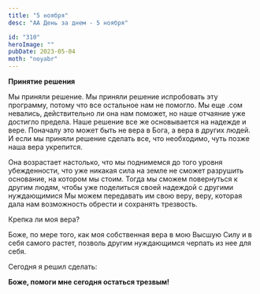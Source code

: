 ```yaml
---
title: "5 ноября"
desc: "АА День за днем - 5 ноября"

id: "310"
heroImage: ""
pubDate: 2023-05-04
moth: "noyabr"
---
```


**Принятие решения**

Мы приняли решение. Мы приняли решение испробовать эту программу, потому что
все остальное нам не помогло. Мы еще .сом невались, действительно ли она нам
поможет, но наше отчаяние уже достигло предела. Наше решение все же
основывается на надежде и вере. Поначалу это может быть не вера в Бога, а вера
в других людей. И если мы приняли решение сделать все, что необходимо, чуть
позже наша вера укрепится.

Она возрастает настолько, что мы поднимемся до того уровня убежденности, что
уже никакая сила на земле не сможет разрушить основание, на котором мы стоим.
Тогда мы сможем повернуться к другим людям, чтобы уже поделиться своей
надеждой с другими нуждающимися Мы можем передавать им свою веру, веру,
которая дала нам возможность обрести и сохранять трезвость.

Крепка ли моя вера?

Боже, по мере того, как моя собственная вера в мою Высшую Силу и в себя самого
растет, позволь другим нуждающимся черпать из нее для себя.

Сегодня я решил сделать:

**Боже, помоги мне сегодня остаться трезвым!**

